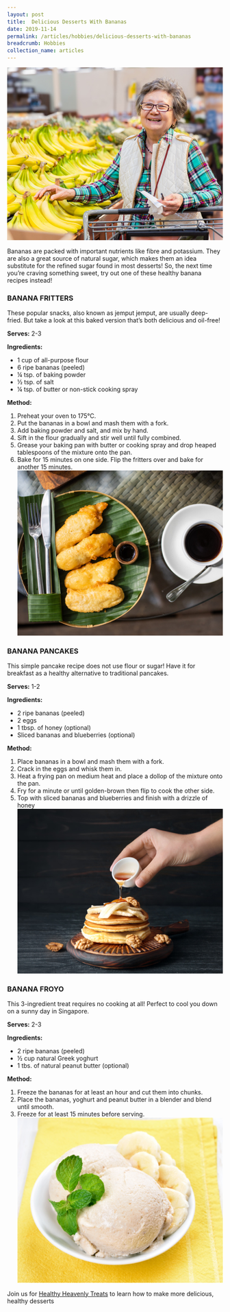 ```yaml
---
layout: post
title:  Delicious Desserts With Bananas
date: 2019-11-14
permalink: /articles/hobbies/delicious-desserts-with-bananas
breadcrumb: Hobbies
collection_name: articles
---
```

![Delicious Desserts With Bananas](/images/content-articles/hobbies/delicious-desserts-with-bananas-img1.jpg)

Bananas are packed with important nutrients like fibre and potassium. They are also a great source of natural sugar, which makes them an idea substitute for the refined sugar found in most desserts! So, the next time you’re craving something sweet, try out one of these healthy banana recipes instead!

### BANANA FRITTERS
These popular snacks, also known as jemput jemput, are usually deep-fried. But take a look at this baked version that’s both delicious and oil-free!

**Serves:**
2-3

**Ingredients:**
- 1 cup of all-purpose flour
- 6 ripe bananas (peeled)
- ¼ tsp. of baking powder
- ½ tsp. of salt
- ¼ tsp. of butter or non-stick cooking spray

**Method:**
1. Preheat your oven to 175°C.
2. Put the bananas in a bowl and mash them with a fork.
3. Add baking powder and salt, and mix by hand.
4. Sift in the flour gradually and stir well until fully combined.
5. Grease your baking pan with butter or cooking spray and drop heaped tablespoons of the mixture onto the pan.
6. Bake for 15 minutes on one side. Flip the fritters over and bake for another 15 minutes. 
![Delicious Desserts With Bananas](/images/content-articles/hobbies/delicious-desserts-with-bananas-img2.jpg)

### BANANA PANCAKES
This simple pancake recipe does not use flour or sugar! Have it for breakfast as a healthy alternative to traditional pancakes.

**Serves:**
1-2

**Ingredients:**
- 2 ripe bananas (peeled)
- 2 eggs
- 1 tbsp. of honey (optional)
- Sliced bananas and blueberries (optional)

**Method:**
1. Place bananas in a bowl and mash them with a fork.
2. Crack in the eggs and whisk them in.
3. Heat a frying pan on medium heat and place a dollop of the mixture onto the pan.
4. Fry for a minute or until golden-brown then flip to cook the other side.
5. Top with sliced bananas and blueberries and finish with a drizzle of honey
![Delicious Desserts With Bananas](/images/content-articles/hobbies/delicious-desserts-with-bananas-img3.jpg)


### BANANA FROYO
This 3-ingredient treat requires no cooking at all! Perfect to cool you down on a sunny day in Singapore.

**Serves:**
2-3

**Ingredients:**
- 2 ripe bananas (peeled)
- ½ cup natural Greek yoghurt
- 1 tbs. of natural peanut butter (optional)

**Method:**
1. Freeze the bananas for at least an hour and cut them into chunks.
1. Place the bananas, yoghurt and peanut butter in a blender and blend until smooth. 
3. Freeze for at least 15 minutes before serving. 
 ![Delicious Desserts With Bananas](/images/content-articles/hobbies/delicious-desserts-with-bananas-img4.jpg)


Join us for [Healthy Heavenly Treats](../../course-directory/lifestyle-and-leisure/#healthy-heavenly-treats) to learn how to make more delicious, healthy desserts